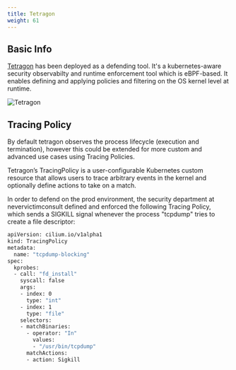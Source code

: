 ```yaml
---
title: Tetragon
weight: 61
---
```


## Basic Info

[Tetragon](https://tetragon.io/) has been deployed as a defending tool. It's a kubernetes-aware security observabilty and runtime enforcement tool which is eBPF-based. It enables defining and applying policies and filtering on the OS kernel level at runtime.

![Tetragon](/images/tetragon.png)

## Tracing Policy

By default tetragon observes the process lifecycle (execution and termination), however this could be extended for more custom and advanced use cases using Tracing Policies.

Tetragon’s TracingPolicy is a user-configurable Kubernetes custom resource that allows users to trace arbitrary events in the kernel and optionally define actions to take on a match.

In order to defend on the prod environment, the security department at nevervictimconsult defined and enforced the following Tracing Policy, which sends a SIGKILL signal whenever the process "tcpdump" tries to create a file descriptor:

```bash
apiVersion: cilium.io/v1alpha1
kind: TracingPolicy
metadata:
  name: "tcpdump-blocking"
spec:
  kprobes:
  - call: "fd_install"
    syscall: false
    args:
    - index: 0
      type: "int"
    - index: 1
      type: "file"
    selectors:
    - matchBinaries:
      - operator: "In"
        values:
        - "/usr/bin/tcpdump"
      matchActions:
      - action: Sigkill
```
